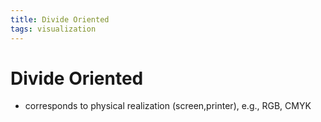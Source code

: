 ```yaml
---
title: Divide Oriented
tags: visualization
---
```


# Divide Oriented
- corresponds to physical realization (screen,printer), e.g., RGB, CMYK


























































































